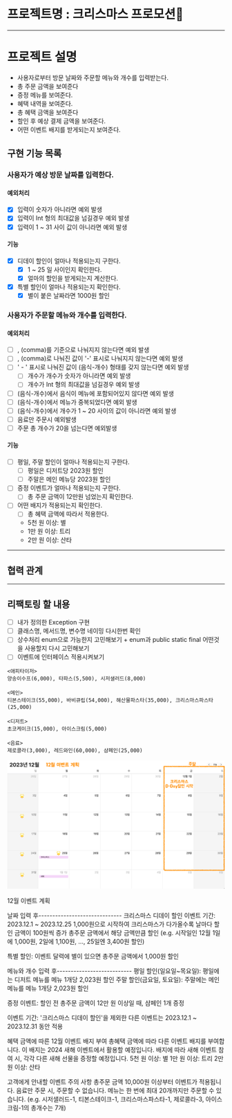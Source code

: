 # 프로젝트명 :  크리스마스 프로모션🎉

---

# 프로젝트 설명

- 사용자로부터 방문 날짜와 주문할 메뉴와 개수를 입력받는다.
- 총 주문 금액을 보여준다
- 증정 메뉴를 보여준다.
- 혜택 내역을 보여준다.
- 총 혜택 금액을 보여준다
- 할인 후 예상 결제 금액을 보여준다.
- 어떤 이벤트 배지를 받게되는지 보여준다.

## 구현 기능 목록

### 사용자가 예상 방문 날짜를 입력한다.

#### 예외처리

- [x] 입력이 숫자가 아니라면 예외 발생
- [x] 입력이 Int 형의 최대값을 넘길경우 예외 발생
- [x] 입력이 1 ~ 31 사이 값이 아니라면 예외 발생

#### 기능

- [x] 디데이 할인이 얼마나 적용되는지 구한다.
    - [x] 1 ~ 25 일 사이인지 확인한다.
    - [x] 얼마의 할인을 받게되는지 계산한다.
- [x] 특별 할인이 얼마나 적용되는지 확인한다.
    - [x] 별이 붙은 날짜라면 1000원 할인

### 사용자가 주문할 메뉴와 개수를 입력한다.

#### 예외처리

- [ ] , (comma)를 기준으로 나눠지지 않는다면 예외 발생
- [ ] , (comma)로 나눠진 값이 '-' 표시로 나눠지지 않는다면 예외 발생
- [ ] ' - ' 표시로 나눠진 값이 (음식-개수) 형태를 갖지 않는다면 예외 발생
    - [ ] 개수가 개수가 숫자가 아니라면 예외 발생
    - [ ] 개수가 Int 형의 최대값을 넘길경우 예외 발생
- [ ] (음식-개수)에서 음식이 메뉴에 포함되어있지 않다면 예외 발생
- [ ] (음식-개수)에서 메뉴가 중복되었다면 예외 발생
- [ ] (음식-개수)에서 개수가 1 ~ 20 사이의 값이 아니라면 예외 발생
- [ ] 음료만 주문시 예외발생
- [ ] 주문 총 개수가 20을 넘는다면 예외발생

#### 기능

- [ ] 평일, 주말 할인이 얼마나 적용되는지 구한다.
    - [ ] 평일은 디저트당 2023원 할인
    - [ ] 주말은 메인 메뉴당 2023원 할인
- [ ] 증정 이벤트가 얼마나 적용되는지 구한다.
    - [ ] 총 주문 금액이 12만원 넘었는지 확인한다.
- [ ] 어떤 배지가 적용되는지 확인한다.
    - [ ] 총 혜택 금액에 따라서 적용한다.
    - 5천 원 이상: 별
    - 1만 원 이상: 트리
    - 2만 원 이상: 산타

---

## 협력 관계

---

## 리팩토링 할 내용

- [ ] 내가 정의한 Exception 구현
- [ ] 클래스명, 메서드명, 변수명 네이밍 다시한번 확인
- [ ] 상수처리 enum으로 가능한지 고민해보기 + enum과 public static final 어떤것을 사용할지 다시 고민해보기
- [ ] 이벤트에 인터페이스 적용시켜보기

```
<애피타이저>
양송이수프(6,000), 타파스(5,500), 시저샐러드(8,000)

<메인>
티본스테이크(55,000), 바비큐립(54,000), 해산물파스타(35,000), 크리스마스파스타(25,000)

<디저트>
초코케이크(15,000), 아이스크림(5,000)

<음료>
제로콜라(3,000), 레드와인(60,000), 샴페인(25,000)
```

![](image.png)

12월 이벤트 계획

날짜 입력 후------------------------------
크리스마스 디데이 할인
이벤트 기간: 2023.12.1 ~ 2023.12.25
1,000원으로 시작하여 크리스마스가 다가올수록 날마다 할인 금액이 100원씩 증가
총주문 금액에서 해당 금액만큼 할인
(e.g. 시작일인 12월 1일에 1,000원, 2일에 1,100원, ..., 25일엔 3,400원 할인)

특별 할인: 이벤트 달력에 별이 있으면 총주문 금액에서 1,000원 할인

메뉴와 개수 입력 후---------------------------
평일 할인(일요일~목요일): 평일에는 디저트 메뉴를 메뉴 1개당 2,023원 할인
주말 할인(금요일, 토요일): 주말에는 메인 메뉴를 메뉴 1개당 2,023원 할인

증정 이벤트: 할인 전 총주문 금액이 12만 원 이상일 때, 샴페인 1개 증정

이벤트 기간: '크리스마스 디데이 할인'을 제외한 다른 이벤트는 2023.12.1 ~ 2023.12.31 동안 적용

혜택 금액에 따른 12월 이벤트 배지 부여
총혜택 금액에 따라 다른 이벤트 배지를 부여합니다. 이 배지는 2024 새해 이벤트에서 활용할 예정입니다. 배지에 따라 새해 이벤트 참여 시, 각각 다른 새해 선물을 증정할 예정입니다.
5천 원 이상: 별
1만 원 이상: 트리
2만 원 이상: 산타

고객에게 안내할 이벤트 주의 사항
총주문 금액 10,000원 이상부터 이벤트가 적용됩니다.
음료만 주문 시, 주문할 수 없습니다.
메뉴는 한 번에 최대 20개까지만 주문할 수 있습니다.
(e.g. 시저샐러드-1, 티본스테이크-1, 크리스마스파스타-1, 제로콜라-3, 아이스크림-1의 총개수는 7개)